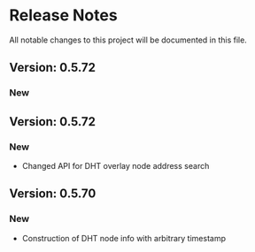 # Release Notes

All notable changes to this project will be documented in this file.

## Version: 0.5.72

### New


## Version: 0.5.72

### New

- Changed API for DHT overlay node address search

## Version: 0.5.70

### New

- Construction of DHT node info with arbitrary timestamp
